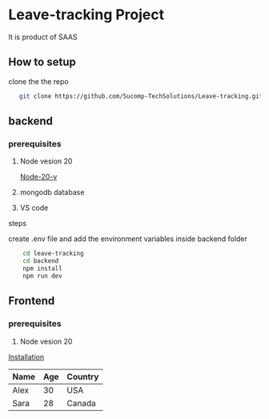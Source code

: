 # Leave-tracking Project
It is product of SAAS 

## How to setup 
clone the the repo 
```sh
   git clone https://github.com/Sucomp-TechSolutions/Leave-tracking.git 
```

## backend
### prerequisites
1. Node vesion 20 

    [Node-20-v](https://nodejs.org/en/download)
2. mongodb database 
3. VS code 

steps

create .env file and add the environment variables inside backend folder
```sh 
    cd leave-tracking
    cd backend 
    npm install
    npm run dev
```
## Frontend
### prerequisites
1. Node vesion 20 



[Installation](doc1/installation.md)

| Name  | Age | Country  |
|-------|-----|----------|
| Alex  | 30  | USA      |
| Sara  | 28  | Canada   |

